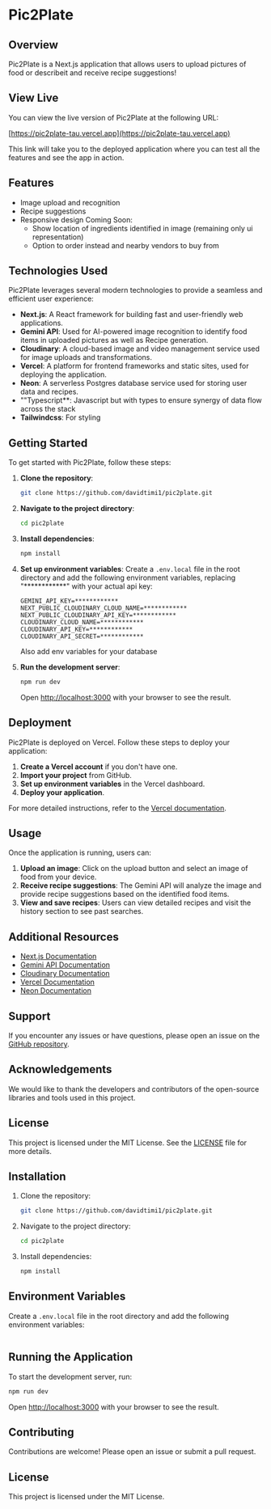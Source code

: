 # Pic2Plate
## Overview
Pic2Plate is a Next.js application that allows users to upload pictures of food or describeit and receive recipe suggestions!

## View Live
You can view the live version of Pic2Plate at the following URL:

[https://pic2plate-tau.vercel.app](https://pic2plate-tau.vercel.app)

This link will take you to the deployed application where you can test all the features and see the app in action.

## Features
- Image upload and recognition
- Recipe suggestions
- Responsive design
    Coming Soon:
    - Show location of ingredients identified in image (remaining only ui representation)
    - Option to order instead and nearby vendors to buy from


## Technologies Used

Pic2Plate leverages several modern technologies to provide a seamless and efficient user experience:

- **Next.js**: A React framework for building fast and user-friendly web applications.
- **Gemini API**: Used for AI-powered image recognition to identify food items in uploaded pictures as well as Recipe generation.
- **Cloudinary**: A cloud-based image and video management service used for image uploads and transformations.
- **Vercel**: A platform for frontend frameworks and static sites, used for deploying the application.
- **Neon**: A serverless Postgres database service used for storing user data and recipes.
- ""Typescript**: Javascript but with types to ensure synergy of data flow across the stack
- **Tailwindcss**: For styling


## Getting Started

To get started with Pic2Plate, follow these steps:

1. **Clone the repository**:
    ```bash
    git clone https://github.com/davidtimi1/pic2plate.git
    ```

2. **Navigate to the project directory**:
    ```bash
    cd pic2plate
    ```

3. **Install dependencies**:
    ```bash
    npm install
    ```

4. **Set up environment variables**:
    Create a `.env.local` file in the root directory and add the following environment variables,
    replacing "************" with your actual api key:

    ```plaintext
    GEMINI_API_KEY=************
    NEXT_PUBLIC_CLOUDINARY_CLOUD_NAME=************
    NEXT_PUBLIC_CLOUDINARY_API_KEY=************
    CLOUDINARY_CLOUD_NAME=************
    CLOUDINARY_API_KEY=************
    CLOUDINARY_API_SECRET=************
    ```
    Also add env variables for your database

5. **Run the development server**:
    ```bash
    npm run dev
    ```
    Open [http://localhost:3000](http://localhost:3000) with your browser to see the result.


## Deployment

Pic2Plate is deployed on Vercel. Follow these steps to deploy your application:

1. **Create a Vercel account** if you don't have one.
2. **Import your project** from GitHub.
3. **Set up environment variables** in the Vercel dashboard.
4. **Deploy your application**.

For more detailed instructions, refer to the [Vercel documentation](https://vercel.com/docs).



## Usage

Once the application is running, users can:

1. **Upload an image**: Click on the upload button and select an image of food from your device.
2. **Receive recipe suggestions**: The Gemini API will analyze the image and provide recipe suggestions based on the identified food items.
3. **View and save recipes**: Users can view detailed recipes and visit the history section to see past searches.

## Additional Resources

- [Next.js Documentation](https://nextjs.org/docs)
- [Gemini API Documentation](https://gemini.com/docs)
- [Cloudinary Documentation](https://cloudinary.com/documentation)
- [Vercel Documentation](https://vercel.com/docs)
- [Neon Documentation](https://neon.tech/docs)

## Support

If you encounter any issues or have questions, please open an issue on the [GitHub repository](https://github.com/davidtimi1/pic2plate/issues).

## Acknowledgements

We would like to thank the developers and contributors of the open-source libraries and tools used in this project.

## License

This project is licensed under the MIT License. See the [LICENSE](LICENSE) file for more details.


## Installation
1. Clone the repository:
    ```bash
    git clone https://github.com/davidtimi1/pic2plate.git
    ```
2. Navigate to the project directory:
    ```bash
    cd pic2plate
    ```
3. Install dependencies:
    ```bash
    npm install
    ```

## Environment Variables
Create a `.env.local` file in the root directory and add the following environment variables:
```
```

## Running the Application
To start the development server, run:
```bash
npm run dev
```
Open [http://localhost:3000](http://localhost:3000) with your browser to see the result.


## Contributing
Contributions are welcome! Please open an issue or submit a pull request.

## License
This project is licensed under the MIT License.